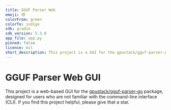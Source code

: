 ```yaml
---
title: GGUF Parser Web
emoji: 😻
colorFrom: green
colorTo: indigo
sdk: gradio
sdk_version: 5.3.0
app_file: app.py
pinned: false
license: mit
short_description: This project is a GUI for the gpustack/gguf-parser-go
---
```


# GGUF Parser Web GUI

This project is a web-based GUI for the [gpustack/gguf-parser-go](https://github.com/gpustack/gguf-parser-go) package, designed for users who are not familiar with the 
command-line interface (CLI). If you find this project helpful, please give that a star.
